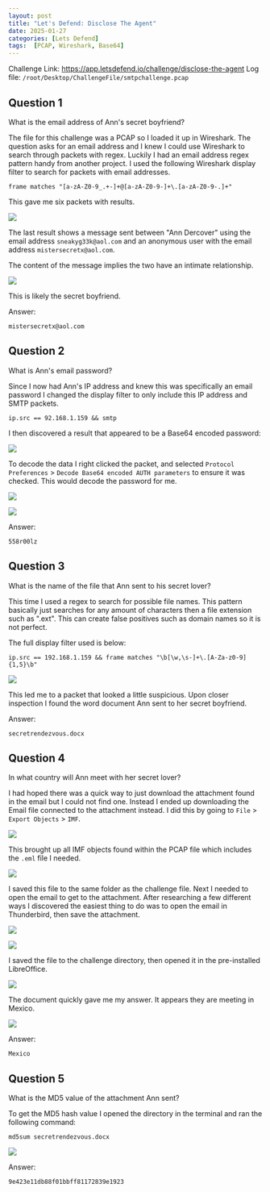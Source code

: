 ```yaml
---
layout: post
title: "Let's Defend: Disclose The Agent"
date: 2025-01-27
categories: [Lets Defend]
tags:  [PCAP, Wireshark, Base64] 
---
```



Challenge Link: https://app.letsdefend.io/challenge/disclose-the-agent
Log file: `/root/Desktop/ChallengeFile/smtpchallenge.pcap`

## Question 1
What is the email address of Ann's secret boyfriend?

The file for this challenge was a PCAP so I loaded it up in Wireshark. The question asks for an email address and I knew I could use Wireshark to search through packets with regex. Luckily I had an email address regex pattern handy from another project. I used the following Wireshark display filter to search for packets with email addresses.

```
frame matches "[a-zA-Z0-9_.+-]+@[a-zA-Z0-9-]+\.[a-zA-Z0-9-.]+"
```

This gave me six packets with results.

![](/assets/img/posts/2025-01-27-Disclose-The-Agent/image-1.png)

The last result shows a message sent between "Ann Dercover" using the email address `sneakyg33k@aol.com` and an anonymous user with the email address `mistersecretx@aol.com`. 

The content of the message implies the two have an intimate relationship.

![](/assets/img/posts/2025-01-27-Disclose-The-Agent/image-2.png)

This is likely the secret boyfriend.

Answer:

`mistersecretx@aol.com`

## Question 2
What is Ann's email password?

Since I now had Ann's IP address and knew this was specifically an email password I changed the display filter to only include this IP address and SMTP packets.

```
ip.src == 92.168.1.159 && smtp
```

I then discovered a result that appeared to be a Base64 encoded password:

![](/assets/img/posts/2025-01-27-Disclose-The-Agent/image-3.png)

To decode the data I right clicked the packet, and selected `Protocol Preferences` > `Decode Base64 encoded AUTH parameters` to ensure it was checked. This would decode the password for me.

![](/assets/img/posts/2025-01-27-Disclose-The-Agent/image-4.png)

![](/assets/img/posts/2025-01-27-Disclose-The-Agent/image-5.png)

Answer:

`558r00lz`

## Question 3
What is the name of the file that Ann sent to his secret lover?

This time I used a regex to search for possible file names. This pattern basically just searches for any amount of characters then a file extension such as ".ext". This can create false positives such as domain names so it is not perfect. 

The full display filter used is below:

```
ip.src == 192.168.1.159 && frame matches "\b[\w,\s-]+\.[A-Za-z0-9]{1,5}\b"
```

![](/assets/img/posts/2025-01-27-Disclose-The-Agent/image-6.png)

This led me to a packet that looked a little suspicious. Upon closer inspection I found the word document Ann sent to her secret boyfriend.

Answer:

`secretrendezvous.docx`

## Question 4
In what country will Ann meet with her secret lover?

I had hoped there was a quick way to just download the attachment found in the email but I could not find one. Instead I ended up downloading the Email file connected to the attachment instead. I did this by going to `File` > `Export Objects` > `IMF`.

![](/assets/img/posts/2025-01-27-Disclose-The-Agent/image-7.png)

This brought up all IMF objects found within the PCAP file which includes the `.eml` file I needed.

![](/assets/img/posts/2025-01-27-Disclose-The-Agent/image-8.png)

I saved this file to the same folder as the challenge file. Next I needed to open the email to get to the attachment. After researching a few different ways I discovered the easiest thing to do was to open the email in Thunderbird, then save the attachment.

![](/assets/img/posts/2025-01-27-Disclose-The-Agent/image-9.png)

![](/assets/img/posts/2025-01-27-Disclose-The-Agent/image-10.png)

I saved the file to the challenge directory, then opened it in the pre-installed LibreOffice.

![](/assets/img/posts/2025-01-27-Disclose-The-Agent/image-11.png)

The document quickly gave me my answer. It appears they are meeting in Mexico.

![](/assets/img/posts/2025-01-27-Disclose-The-Agent/image-12.png)

Answer:

`Mexico`

## Question 5
What is the MD5 value of the attachment Ann sent?

To get the MD5 hash value I opened the directory in the terminal and ran the following command:

```
md5sum secretrendezvous.docx
```

![](/assets/img/posts/2025-01-27-Disclose-The-Agent/image-13.png)

Answer:

`9e423e11db88f01bbff81172839e1923`
